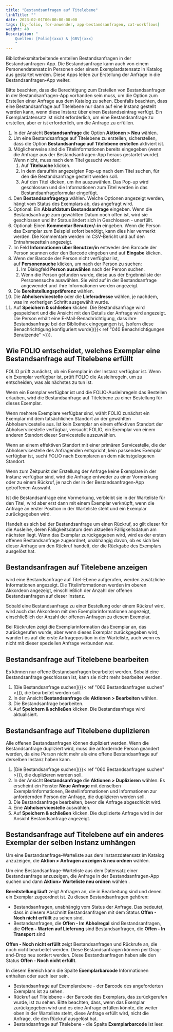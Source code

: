 ```yaml
---
title: "Bestandsanfragen auf Titelebene"
linkTitle: ""
date: 2023-02-01T00:00:00-00:00
tags: [by-folio, for-anwender, app-bestandsanfragen, cat-workflows]
weight: 40
Description: "
    Quellen: [Folio](xxx) & [GBV](xxx)
    "
---
```


Bibliotheksmitarbeitende erstellen Bestandsanfragen in der Bestandsanfragen-App. Die Bestandsanfrage kann auch von einem Personendatensatz in Personen oder einem Exemplardatensatz in Katalog aus gestartet werden. Diese Apps leiten zur Erstellung der Anfrage in die Bestandsanfragen-App weiter.

Bitte beachten, dass die Berechtigung zum Erstellen von Bestandsanfragen in der Bestandsanfragen-App vorhanden sein muss, um die Option zum Erstellen einer Anfrage aus dem Katalog zu sehen. Ebenfalls beachten, dass eine Bestandsanfrage auf Titelebene nur dann auf eine Instanz gestellt werden kann, wenn diese Instanz über einen Bestandseintrag verfügt. Ein Exemplardatensatz ist nicht erforderlich, um eine Bestandsanfrage zu erstellen, aber er ist erforderlich, um die Anfrage zu erfüllen.

1.  In der Ansicht **Bestandsanfrage** die Option **Aktionen > Neu** wählen.
2.  Um eine Bestandsanfrage auf Titelebene zu erstellen, sicherstellen, dass die Option **Bestandsanfrage auf Titelebene erstellen** aktiviert ist.
3.  Möglicherweise sind die Titelinformationen bereits eingegeben (wenn die Anfrage aus der Bestandsanfragen-App heraus gestartet wurde). Wenn nicht, muss nach dem Titel gesucht werden:
    1.  Auf **Titelsuche** klicken.
    2.  In dem daraufhin angezeigten Pop-up nach dem Titel suchen, für den die Bestandsanfrage gestellt werden soll.
    3.  Auf den Titel klicken, um ihn auszuwählen. Das Pop-up wird geschlossen und die Informationen zum Titel werden in das Bestandsanfrageformular eingefügt.
4.  Den **Bestandsanfragetyp** wählen. Welche Optionen angezeigt werden, hängt vom Status des Exemplars ab, das angefragt wird.
5.  Optional: Ein **Ablaufdatum Bestandsanfrage** eingeben. Wenn die Bestandsanfrage zum gewählten Datum noch offen ist, wird sie geschlossen und ihr Status ändert sich in Geschlossen - unerfüllt.
6.  Optional: Einen **Kommentar Benutzer/-in** eingeben. Wenn die Person das Exemplar zum Beispiel sofort benötigt, kann dies hier vermerkt werden. Die Kommentare werden im CSV-Bericht und auf den Entnahmezetteln angezeigt.
7.  Im Feld **Informationen über Benutzer/in** entweder den Barcode der Person scannen oder den Barcode eingeben und auf **Eingabe** klicken.
8.  Wenn der Barcode der Person nicht verfügbar ist, auf **Personensuche** klicken, um nach der Person zu suchen:
    1.  Im Dialogfeld **Person auswählen** nach der Person suchen.
    2.  Wenn die Person gefunden wurde, diese aus der Ergebnisliste der Personensuche auswählen. Sie wird auf in der Bestandsanfrage angewendet und  ihre Informationen werden angezeigt.
9.  Die **Bereitstellungspräferenz** wählen.
10.  Die **Abholservicestelle** oder die **Lieferadresse** wählen, je nachdem, was im vorherigen Schritt ausgewählt wurde.
11.  Auf **Speichern & schließen** klicken. Die Bestandsanfrage wird gespeichert und die Ansicht mit den Details der Anfrage wird angezeigt. Die Person erhält eine E-Mail-Benachrichtigung, dass ihre Bestandsanfrage bei der Bibliothek eingegangen ist, [sofern diese Benachrichtigung konfiguriert wurde]({{< ref "040 Benachrichtigungen Benutzende" >}}).

## Wie FOLIO entscheidet, welches Exemplar eine Bestandsanfrage auf Titelebene erfüllt

FOLIO prüft zunächst, ob ein Exemplar in der Instanz verfügbar ist. Wenn ein Exemplar verfügbar ist, prüft FOLIO die Ausleihregeln, um zu entscheiden, was als nächstes zu tun ist.

Wenn ein Exemplar verfügbar ist und die FOLIO-Ausleihregeln das Bestellen erlauben, wird die Bestandsanfrage auf Titelebene zu einer Bestellung für dieses Exemplar.

Wenn mehrere Exemplare verfügbar sind, wählt FOLIO zunächst ein Exemplar mit dem tatsächlichen Standort an der gewählten Abholservicestelle aus. Ist kein Exemplar an einem effektiven Standort der Abholservicestelle verfügbar, versucht FOLIO, ein Exemplar von einem anderen Standort dieser Servicestelle auszuwählen.

Wenn an einem effektiven Standort mit einer primären Servicestelle, die der Abholservicestelle des Anfragenden entspricht, kein passendes Exemplar verfügbar ist, sucht FOLIO nach Exemplaren an dem nächstgelegenen Standort.

Wenn zum Zeitpunkt der Erstellung der Anfrage keine Exemplare in der Instanz verfügbar sind, wird die Anfrage entweder zu einer Vormerkung oder zu einem Rückruf, je nach der in der Bestandsanfragen-App getroffenen Auswahl.

Ist die Bestandsanfrage eine Vormerkung, verbleibt sie in der Warteliste für den Titel, wird aber erst dann mit einem Exemplar verknüpft, wenn die Anfrage an erster Position in der Warteliste steht und ein Exemplar zurückgegeben wird.

Handelt es sich bei der Bestandsanfrage um einen Rückruf, so gilt dieser für die Ausleihe, deren Fälligkeitsdatum dem aktuellen Fälligkeitsdatum am nächsten liegt. Wenn das Exemplar zurückgegeben wird, wird es der ersten offenen Bestandsanfrage zugeordnet, unabhängig davon, ob es sich bei dieser Anfrage um den Rückruf handelt, der die Rückgabe des Exemplars ausgelöst hat.

## Bestandsanfragen auf Titelebene anzeigen

wird eine Bestandsanfrage auf Titel-Ebene aufgerufen, werden zusätzliche Informationen angezeigt. Die Titelinformationen werden im oberen Akkordeon angezeigt, einschließlich der Anzahl der offenen Bestandsanfragen auf dieser Instanz.

Sobald eine Bestandsanfrage zu einer Bestellung oder einem Rückruf wird, wird auch das Akkordeon mit den Exemplarinformationen angezeigt, einschließlich der Anzahl der offenen Anfragen zu diesem Exemplar.

Bei Rückrufen zeigt die Exemplarinformation das Exemplar an, das zurückgerufen wurde, aber wenn dieses Exemplar zurückgegeben wird, wandert es auf die erste Anfrageposition in der Warteliste, auch wenn es nicht mit dieser speziellen Anfrage verbunden war.

## Bestandsanfrage auf Titelebene bearbeiten

Es können nur offene Bestandsanfragen bearbeitet werden. Sobald eine Bestandsanfrage geschlossen ist, kann sie nicht mehr bearbeitet werden.

1.  [Die Bestandsanfrage suchen]({{< ref "060 Bestandsanfragen suchen" >}}), die bearbeitet werden soll.
2.  In der Ansicht **Bestandsanfrage** die **Aktionen > Bearbeiten** wählen.
3.  Die Bestandsanfrage bearbeiten.
4.  Auf **Speichern & schließen** klicken. Die Bestandsanfrage wird aktualisiert.

## Bestandsanfrage auf Titelebene duplizieren

Alle offenen Bestandsanfragen können dupliziert werden. Wenn die Bestandsanfrage dupliziert wird, muss die anfordernde Person geändert werden, da eine Person nicht mehr als eine offene Bestandsanfrage auf derselben Instanz haben kann.

1.  [Die Bestandsanfrage suchen]({{< ref "060 Bestandsanfragen suchen" >}}), die duplizieren werden soll.
2.  In der Ansicht **Bestandsanfrage** die **Aktionen > Duplizieren** wählen. Es erscheint ein Fenster **Neue Anfrage** mit denselben Exemplarinformationen, Bestellinformationen und Informationen zur anfordernden Person der Anfrage, die duplizieren werden soll.
3.  Die Bestandsanfrage bearbeiten, bevor die Anfrage abgeschickt wird.
4.  Eine **Abholservicestelle** auswählen.
5.  Auf **Speichern & schließen** klicken. Die duplizierte Anfrage wird in der Ansicht Bestandsanfrage angezeigt.

## Bestandsanfrage auf Titelebene auf ein anderes Exemplar der selben Instanz umhängen

Um eine Bestandsanfrage-Warteliste aus dem Instanzdatensatz im Katalog anzuzeigen, die **Aktion > Anfragen anzeigen & neu ordnen** wählen.

Um eine Bestandsanfrage-Warteliste aus dem Datensatz einer Bestandsanfrage anzuzeigen, die Anfrage in der Bestandsanfragen-App suchen und dann **Aktion> Warteliste neu ordnen** wählen .

**Bereitstellung läuft** zeigt Anfragen an, die in Bearbeitung sind und denen ein Exemplar zugeordnet ist. Zu diesen Bestandsanfragen gehören:

* Bestandsanfragen, unabhängig vom Status der Anfrage. Das bedeutet, dass in diesem Abschnitt Bestandsanfragen mit dem Status **Offen - Noch nicht erfüllt** zu sehen sind.
* Bestandsanfragen, die **Offen - Im Abholregal** sind
    Bestandsanfragen, die **Offen - Warten auf Lieferung** sind
    Bestandsanfragen, die **Offen - In Transport** sind

**Offen - Noch nicht erfüllt** zeigt Bestandsanfragen und Rückrufe an, die noch nicht bearbeitet werden. Diese Bestandsanfragen können per Drag-and-Drop neu sortiert werden. Diese Bestandsanfragen haben alle den Status **Offen - Noch nicht erfüllt**.

In diesem Bereich kann die Spalte **Exemplarbarcode** Informationen enthalten oder auch leer sein.

* Bestandsanfrage auf Exemplarebene - der Barcode des angeforderten Exemplars ist zu sehen.
* Rückruf auf Titelebene - der Barcode des Exemplars, das zurückgerufen wurde, ist zu sehen. Bitte beachten, dass, wenn das Exemplar zurückgegeben wird und es eine Anfrage erfüllen könnte, die weiter oben in der Warteliste steht, diese Anfrage erfüllt wird, nicht die Anfrage, die den Rückruf ausgelöst hat.
* Bestandsanfrage auf Titelebene - die Spalte **Exemplarbarcode** ist leer.

